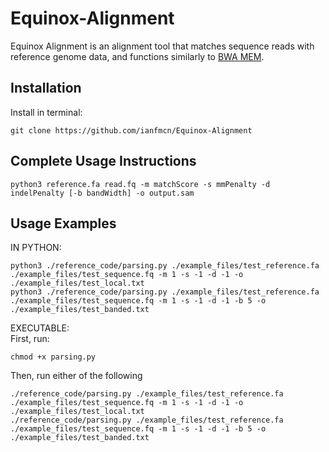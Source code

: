 # Equinox-Alignment
Equinox Alignment is an alignment tool that matches sequence reads with reference genome data, and functions similarly to [BWA MEM](https://github.com/lh3/bwa).

## Installation
Install in terminal:
```
git clone https://github.com/ianfmcn/Equinox-Alignment
```
## Complete Usage Instructions
```
python3 reference.fa read.fq -m matchScore -s mmPenalty -d indelPenalty [-b bandWidth] -o output.sam
```

## Usage Examples
IN PYTHON:
```
python3 ./reference_code/parsing.py ./example_files/test_reference.fa ./example_files/test_sequence.fq -m 1 -s -1 -d -1 -o ./example_files/test_local.txt
python3 ./reference_code/parsing.py ./example_files/test_reference.fa ./example_files/test_sequence.fq -m 1 -s -1 -d -1 -b 5 -o ./example_files/test_banded.txt
```

EXECUTABLE:\
First, run:
```
chmod +x parsing.py
```
Then, run either of the following
```
./reference_code/parsing.py ./example_files/test_reference.fa ./example_files/test_sequence.fq -m 1 -s -1 -d -1 -o ./example_files/test_local.txt
./reference_code/parsing.py ./example_files/test_reference.fa ./example_files/test_sequence.fq -m 1 -s -1 -d -1 -b 5 -o ./example_files/test_banded.txt
```
